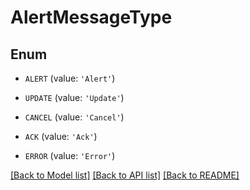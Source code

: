 # AlertMessageType


## Enum

* `ALERT` (value: `'Alert'`)

* `UPDATE` (value: `'Update'`)

* `CANCEL` (value: `'Cancel'`)

* `ACK` (value: `'Ack'`)

* `ERROR` (value: `'Error'`)

[[Back to Model list]](../README.md#documentation-for-models) [[Back to API list]](../README.md#documentation-for-api-endpoints) [[Back to README]](../README.md)



